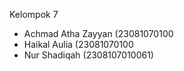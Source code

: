 Kelompok 7 
- Achmad Atha Zayyan (23081070100
- Haikal Aulia (23081070100
- Nur Shadiqah (2308107010061)
